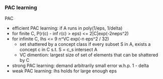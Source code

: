 ### PAC learning

PAC
- efficient PAC learning: if A runs in poly(1/eps, 1/delta)
- for finite C, P(r(c) - inf r(c) > eps) <= 2|C|exp(-2neps^2)
- for infinite C, lhs <= 9 n^VC exp(-n eps^2 / 32)
    - set shattered by a concept class if every subset S in A, exists a concept c in C s.t. S = c_s intersect A
    - VC dimention: largest size of set of elements that can be shattered by C
- strong PAC learning: demand arbitrarily small error w.h.p. 1 - delta
- weak PAC learning: lhs holds for large enough eps